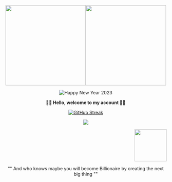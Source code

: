 <div align="center">
 
<div style="display: flex; justify-content: center; align-items: center">
<img src="https://media0.giphy.com/media/mmlF7cNkjlNgQizz57/giphy.gif" width="250"/>
<img src="https://media2.giphy.com/media/NxpMNq17Y2Khq/giphy.gif" width="250"/>
</div>
 
![](https://media0.giphy.com/media/85NnIB9yB2kdBg48b1/giphy.gif "Happy New Year 2023")

**👋🏾 Hello, welcome to my account 👋🏾**

[![GitHub Streak](https://github-readme-streak-stats.herokuapp.com?user=ks-krimi&theme=prussian&mode=weekly&background=FFFFFF00&dates=4B86B&fire=c9510c&ring=c9510c&sideNums=4B86B&sideLabels=4B86B&currStreakLabel=c9510c&currStreakNum=c9510c&border=00000000&stroke=00000000)](https://git.io/streak-stats)

![](https://komarev.com/ghpvc/?username=ks-krimi&color=c9510c&label=Thank+you+for+your+visit+🥰)

<div align="right">
<img src="https://media2.giphy.com/media/77WemchqqLlN72mfKp/giphy.gif" width="100"/>
</div>

"" And who knows maybe you will become Billionaire by creating the next big thing ""

</div>

<!--

### Hello 👋
**ks-krimi/ks-krimi** is a ✨ _special_ ✨ repository because its `README.md` (this file) appears on your GitHub profile.😎✌️

Here are some ideas to get you started:

- 🔭 I’m currently working on ...
- 🌱 I’m currently learning ...
- 👯 I’m looking to collaborate on ...
- 🤔 I’m looking for help with ...
- 💬 Ask me about ...
- 📫 How to reach me: ...
- 😄 Pronouns: ...
- ⚡ Fun fact: ...
-->
